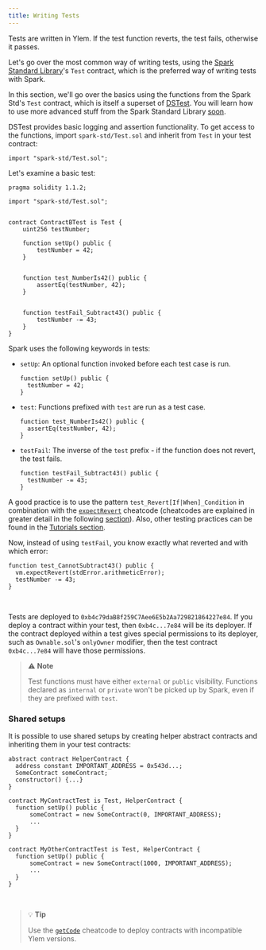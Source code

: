 ```yaml
---
title: Writing Tests
---
```


Tests are written in Ylem. If the test function reverts, the test fails, otherwise it passes.

Let's go over the most common way of writing tests, using the [Spark Standard Library](https://github.com/bchainhub/spark-std)'s `Test` contract, which is the preferred way of writing tests with Spark.

In this section, we'll go over the basics using the functions from the Spark Std's `Test` contract, which is itself a superset of [DSTest](https://github.com/dapphub/ds-test). You will learn how to use more advanced stuff from the Spark Standard Library [soon](./spark-std.md).

DSTest provides basic logging and assertion functionality. To get access to the functions, import `spark-std/Test.sol` and inherit from `Test` in your test contract:

```solidity
import "spark-std/Test.sol";
```

Let's examine a basic test:

```solidity
pragma solidity 1.1.2;

import "spark-std/Test.sol";


contract ContractBTest is Test {
    uint256 testNumber;

    function setUp() public {
        testNumber = 42;
    }


    function test_NumberIs42() public {
        assertEq(testNumber, 42);
    }


    function testFail_Subtract43() public {
        testNumber -= 43;
    }
}
```

Spark uses the following keywords in tests:

- `setUp`: An optional function invoked before each test case is run.

  ```solidity
  function setUp() public {
    testNumber = 42;
  }
  ```

- `test`: Functions prefixed with `test` are run as a test case.

  ```solidity
  function test_NumberIs42() public {
    assertEq(testNumber, 42);
  }
  ```

- `testFail`: The inverse of the `test` prefix - if the function does not revert, the test fails.

  ```solidity
  function testFail_Subtract43() public {
    testNumber -= 43;
  }
  ```

A good practice is to use the pattern `test_Revert[If|When]_Condition` in combination with the [`expectRevert`](../reference/cheatcodes/expect-revert.md) cheatcode (cheatcodes are explained in greater detail in the following [section](./cheatcodes.md)). Also, other testing practices can be found in the [Tutorials section](../tutorials/best-practices.md).

Now, instead of using `testFail`, you know exactly what reverted and with which error:

```solidity
function test_CannotSubtract43() public {
  vm.expectRevert(stdError.arithmeticError);
  testNumber -= 43;
}
```

<br />

Tests are deployed to `0xb4c79daB8f259C7Aee6E5b2Aa729821864227e84`. If you deploy a contract within your test, then
`0xb4c...7e84` will be its deployer. If the contract deployed within a test gives special permissions to its deployer,
such as `Ownable.sol`'s `onlyOwner` modifier, then the test contract `0xb4c...7e84` will have those permissions.

> ⚠️ **Note**
>
> Test functions must have either `external` or `public` visibility. Functions declared as `internal` or
> `private` won't be picked up by Spark, even if they are prefixed with `test`.

### Shared setups

It is possible to use shared setups by creating helper abstract contracts and inheriting them in your test contracts:

```solidity
abstract contract HelperContract {
  address constant IMPORTANT_ADDRESS = 0x543d...;
  SomeContract someContract;
  constructor() {...}
}

contract MyContractTest is Test, HelperContract {
  function setUp() public {
      someContract = new SomeContract(0, IMPORTANT_ADDRESS);
      ...
  }
}

contract MyOtherContractTest is Test, HelperContract {
  function setUp() public {
      someContract = new SomeContract(1000, IMPORTANT_ADDRESS);
      ...
  }
}
```

<br />

> 💡 **Tip**
>
> Use the [`getCode`](../reference/cheatcodes/get-code.md) cheatcode to deploy contracts with incompatible Ylem versions.
